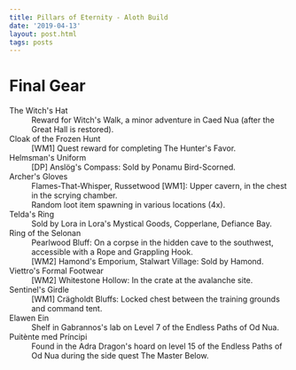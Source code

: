 ```yaml
---
title: Pillars of Eternity - Aloth Build
date: '2019-04-13'
layout: post.html
tags: posts
---
```


# Final Gear

<dl class="row">
    <dt>The Witch's Hat</dt>
    <dd>Reward for Witch's Walk, a minor adventure in Caed Nua (after the Great Hall is restored).</dd>
    <dt>Cloak of the Frozen Hunt</dt>
    <dd>[WM1] Quest reward for completing The Hunter's Favor.</dd>
    <dt>Helmsman's Uniform</dt>
    <dd>[DP] Anslög's Compass: Sold by Ponamu Bird-Scorned.</dd>
    <dt>Archer's Gloves</dt>
    <dd>Flames-That-Whisper, Russetwood [WM1]: Upper cavern, in the chest in the scrying chamber.</dd>
    <dd>Random loot item spawning in various locations (4x).</dd>
    <dt>Telda's Ring</dt>
    <dd>Sold by Lora in Lora's Mystical Goods, Copperlane, Defiance Bay.</dd>
    <dt>Ring of the Selonan</dt>
    <dd>Pearlwood Bluff: On a corpse in the hidden cave to the southwest, accessible with a Rope and Grappling Hook.</dd>
    <dd>[WM2] Hamond's Emporium, Stalwart Village: Sold by Hamond.</dd>
    <dt>Viettro's Formal Footwear<dt>
    <dd>[WM2] Whitestone Hollow: In the crate at the avalanche site.</dd>
    <dt>Sentinel's Girdle</dt>
    <dd>[WM1] Crägholdt Bluffs: Locked chest between the training grounds and command tent.</dd>
    <dt>Elawen Ein</dt>
    <dd>Shelf in Gabrannos's lab on Level 7 of the Endless Paths of Od Nua.</dd>
    <dt>Puitènte med Príncipi</dt>
    <dd>Found in the Adra Dragon's hoard on level 15 of the Endless Paths of Od Nua during the side quest The Master Below.</dd>
</dl>
